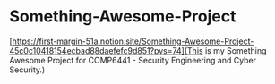 # Something-Awesome-Project
[https://first-margin-51a.notion.site/Something-Awesome-Project-45c0c10418154ecbad88daefefc9d851?pvs=74](This is my Something Awesome Project for COMP6441 - Security Engineering and Cyber Security.) 

